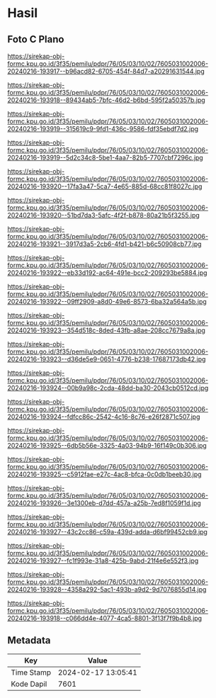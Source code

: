 # Hasil

## Foto C Plano

https://sirekap-obj-formc.kpu.go.id/3f35/pemilu/pdpr/76/05/03/10/02/7605031002006-20240216-193917--b96acd82-6705-454f-84d7-a20291631544.jpg

https://sirekap-obj-formc.kpu.go.id/3f35/pemilu/pdpr/76/05/03/10/02/7605031002006-20240216-193918--89434ab5-7bfc-46d2-b6bd-595f2a50357b.jpg

https://sirekap-obj-formc.kpu.go.id/3f35/pemilu/pdpr/76/05/03/10/02/7605031002006-20240216-193919--315619c9-9fd1-436c-9586-fdf35ebdf7d2.jpg

https://sirekap-obj-formc.kpu.go.id/3f35/pemilu/pdpr/76/05/03/10/02/7605031002006-20240216-193919--5d2c34c8-5be1-4aa7-82b5-7707cbf7296c.jpg

https://sirekap-obj-formc.kpu.go.id/3f35/pemilu/pdpr/76/05/03/10/02/7605031002006-20240216-193920--17fa3a47-5ca7-4e65-885d-68cc81f8027c.jpg

https://sirekap-obj-formc.kpu.go.id/3f35/pemilu/pdpr/76/05/03/10/02/7605031002006-20240216-193920--51bd7da3-5afc-4f2f-b878-80a21b5f3255.jpg

https://sirekap-obj-formc.kpu.go.id/3f35/pemilu/pdpr/76/05/03/10/02/7605031002006-20240216-193921--3917d3a5-2cb6-4fd1-b421-b6c50908cb77.jpg

https://sirekap-obj-formc.kpu.go.id/3f35/pemilu/pdpr/76/05/03/10/02/7605031002006-20240216-193922--eb33d192-ac64-491e-bcc2-209293be5884.jpg

https://sirekap-obj-formc.kpu.go.id/3f35/pemilu/pdpr/76/05/03/10/02/7605031002006-20240216-193922--09ff2909-a8d0-49e6-8573-6ba32a564a5b.jpg

https://sirekap-obj-formc.kpu.go.id/3f35/pemilu/pdpr/76/05/03/10/02/7605031002006-20240216-193923--354d518c-8ded-43fb-a8ae-208cc7679a8a.jpg

https://sirekap-obj-formc.kpu.go.id/3f35/pemilu/pdpr/76/05/03/10/02/7605031002006-20240216-193923--d36de5e9-0651-4776-b238-17687173db42.jpg

https://sirekap-obj-formc.kpu.go.id/3f35/pemilu/pdpr/76/05/03/10/02/7605031002006-20240216-193924--00b9a98c-2cda-48dd-ba30-2043cb0512cd.jpg

https://sirekap-obj-formc.kpu.go.id/3f35/pemilu/pdpr/76/05/03/10/02/7605031002006-20240216-193924--fdfcc86c-2542-4c16-8c76-e26f2871c507.jpg

https://sirekap-obj-formc.kpu.go.id/3f35/pemilu/pdpr/76/05/03/10/02/7605031002006-20240216-193925--6db5b56e-3325-4a03-94b9-16f149c0b306.jpg

https://sirekap-obj-formc.kpu.go.id/3f35/pemilu/pdpr/76/05/03/10/02/7605031002006-20240216-193925--c5912fae-e27c-4ac8-bfca-0c0db1beeb30.jpg

https://sirekap-obj-formc.kpu.go.id/3f35/pemilu/pdpr/76/05/03/10/02/7605031002006-20240216-193926--3e1300eb-d7dd-457a-a25b-7ed8f1059f1d.jpg

https://sirekap-obj-formc.kpu.go.id/3f35/pemilu/pdpr/76/05/03/10/02/7605031002006-20240216-193927--43c2cc86-c59a-439d-adda-d6bf99452cb9.jpg

https://sirekap-obj-formc.kpu.go.id/3f35/pemilu/pdpr/76/05/03/10/02/7605031002006-20240216-193927--fc1f993e-31a8-425b-9abd-21f4e6e552f3.jpg

https://sirekap-obj-formc.kpu.go.id/3f35/pemilu/pdpr/76/05/03/10/02/7605031002006-20240216-193928--4358a292-5ac1-493b-a9d2-9d7076855d14.jpg

https://sirekap-obj-formc.kpu.go.id/3f35/pemilu/pdpr/76/05/03/10/02/7605031002006-20240216-193918--c066dd4e-4077-4ca5-8801-3f13f7f9b4b8.jpg


## Metadata

| Key        | Value               |
| ---------- | ------------------- |
| Time Stamp | 2024-02-17 13:05:41 |
| Kode Dapil | 7601                |



